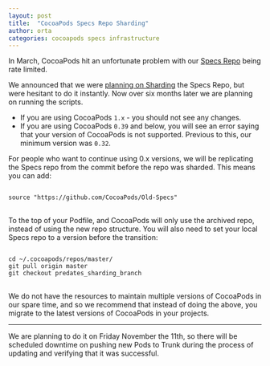 ```yaml
---
layout: post
title:  "CocoaPods Specs Repo Sharding"
author: orta
categories: cocoapods specs infrastructure
---
```


In March, CocoaPods hit an unfortunate problem with our [Specs Repo](http://blog.cocoapods.org/Master-Spec-Repo-Rate-Limiting-Post-Mortem/) being rate limited. 

We announced that we were [planning on Sharding](http://blog.cocoapods.org/Master-Spec-Repo-Rate-Limiting-Post-Mortem/#too-many-directory-entries) the Specs Repo, but were hesitant to do it instantly. Now over six months later we are planning on running the scripts.

- If you are using CocoaPods `1.x` - you should not see any changes.
- If you are using CocoaPods `0.39` and below, you will see an error saying that your version of CocoaPods is not supported. Previous to this, our minimum version was `0.32`.

For people who want to continue using 0.x versions, we will be replicating the Specs repo from the commit before the repo was sharded. This means you can add:

<pre>
<code>
source "https://github.com/CocoaPods/Old-Specs"
</code>
</pre>

To the top of your Podfile, and CocoaPods will only use the archived repo, instead of using the new repo structure. You will also need to set your local Specs repo to a version before the transition:

<pre>
<code>
cd ~/.cocoapods/repos/master/
git pull origin master
git checkout predates_sharding_branch
</code>
</pre>

We do not have the resources to maintain multiple versions of CocoaPods in our spare time, and so we recommend that instead of doing the above, you migrate to the latest versions of CocoaPods in your projects.

---

We are planning to do it on Friday November the 11th, so there will be scheduled downtime on pushing new Pods to Trunk during the process of updating and verifying that it was successful.
